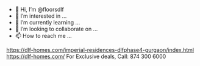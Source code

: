 - 👋 Hi, I’m @floorsdlf
- 👀 I’m interested in ...
- 🌱 I’m currently learning ...
- 💞️ I’m looking to collaborate on ...
- 📫 How to reach me ...

<!---
floorsdlf/floorsdlf is a ✨ special ✨ repository because its `README.md` (this file) appears on your GitHub profile.
You can click the Preview link to take a look at your changes.
--->
https://dlf-homes.com/imperial-residences-dlfphase4-gurgaon/index.html
https://dlf-homes.com/
For Exclusive deals, Call: 874 300 6000
